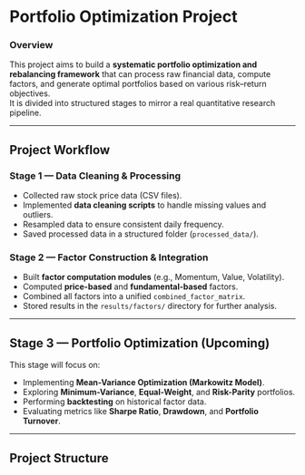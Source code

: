#  Portfolio Optimization Project  

###  Overview  
This project aims to build a **systematic portfolio optimization and rebalancing framework** that can process raw financial data, compute factors, and generate optimal portfolios based on various risk–return objectives.  
It is divided into structured stages to mirror a real quantitative research pipeline.  

---

##  Project Workflow  

### **Stage 1 — Data Cleaning & Processing**  
- Collected raw stock price data (CSV files).  
- Implemented **data cleaning scripts** to handle missing values and outliers.  
- Resampled data to ensure consistent daily frequency.  
- Saved processed data in a structured folder (`processed_data/`).  

### **Stage 2 — Factor Construction & Integration**  
- Built **factor computation modules** (e.g., Momentum, Value, Volatility).  
- Computed **price-based** and **fundamental-based** factors.  
- Combined all factors into a unified `combined_factor_matrix`.  
- Stored results in the `results/factors/` directory for further analysis.  

---

##  **Stage 3 — Portfolio Optimization (Upcoming)**  
This stage will focus on:  
- Implementing **Mean-Variance Optimization (Markowitz Model)**.  
- Exploring **Minimum-Variance**, **Equal-Weight**, and **Risk-Parity** portfolios.  
- Performing **backtesting** on historical factor data.  
- Evaluating metrics like **Sharpe Ratio**, **Drawdown**, and **Portfolio Turnover**.  

---

## **Project Structure**
